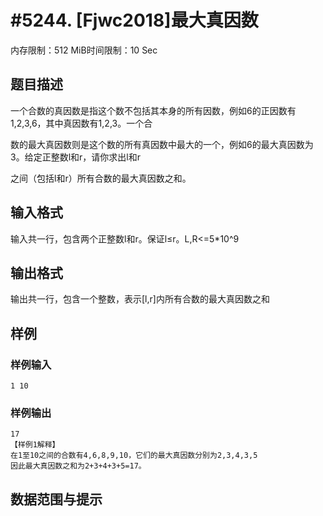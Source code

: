 # #5244. [Fjwc2018]最大真因数

内存限制：512 MiB时间限制：10 Sec

## 题目描述

一个合数的真因数是指这个数不包括其本身的所有因数，例如6的正因数有1,2,3,6，其中真因数有1,2,3。一个合

数的最大真因数则是这个数的所有真因数中最大的一个，例如6的最大真因数为3。给定正整数l和r，请你求出l和r

之间（包括l和r）所有合数的最大真因数之和。

## 输入格式

输入共一行，包含两个正整数l和r。保证l&le;r。L,R<=5*10^9

## 输出格式

输出共一行，包含一个整数，表示[l,r]内所有合数的最大真因数之和

## 样例

### 样例输入

    
    1 10
    

### 样例输出

    
    17
    【样例1解释】
    在1至10之间的合数有4,6,8,9,10，它们的最大真因数分别为2,3,4,3,5
    因此最大真因数之和为2+3+4+3+5=17。
    

## 数据范围与提示
